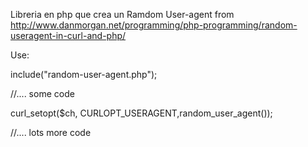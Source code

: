 Libreria en php que crea un Ramdom User-agent from http://www.danmorgan.net/programming/php-programming/random-useragent-in-curl-and-php/

Use:

include("random-user-agent.php");
 
//.... some code
 
curl_setopt($ch, CURLOPT_USERAGENT,random_user_agent());
 
//.... lots more code
